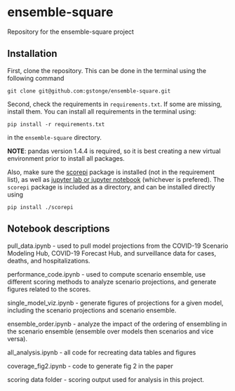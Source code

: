 # ensemble-square
Repository for the ensemble-square project

## Installation

First, clone the repository. This can be done in the terminal using the following command
```
git clone git@github.com:gstonge/ensemble-square.git
```

Second, check the requirements in `requirements.txt`. If some are missing, install them. You can
install all requirements in the terminal using:
```
pip install -r requirements.txt
```
in the `ensemble-square` directory.

**NOTE**: pandas version 1.4.4 is required, so it is best creating a new virtual environment prior
to install all packages.

Also, make sure the [scorepi](https://github.com/gstonge/scorepi) package is installed (not in the requirement list), as well as [jupyter lab or jupyter notebook](https://jupyter.org/install) (whichever is prefered).
The `scorepi` package is included as a directory, and can be installed directly using
```
pip install ./scorepi
```

## Notebook descriptions

pull_data.ipynb - used to pull model projections from the COVID-19 Scenario Modeling Hub, COVID-19 Forecast Hub, and surveillance data for cases, deaths, and hospitalizations.

performance_code.ipynb - used to compute scenario ensemble, use different scoring methods to analyze scenario projections, and generate figures related to the scores.

single_model_viz.ipynb - generate figures of projections for a given model, including the scenario projections and scenario ensemble. 

ensemble_order.ipynb - analyze the impact of the ordering of ensembling in the scenario ensemble (ensemble over models then scenarios and vice versa). 

all_analysis.ipynb - all code for recreating data tables and figures

coverage_fig2.ipynb - code to generate fig 2 in the paper

scoring data folder - scoring output used for analysis in this project.
